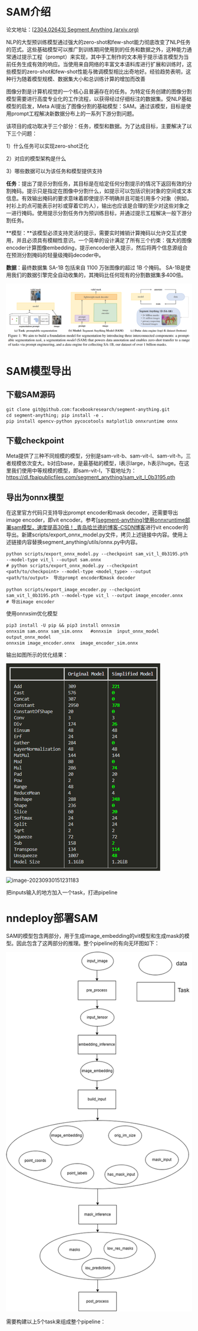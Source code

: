 # SAM介绍

论文地址：[[2304.02643\] Segment Anything (arxiv.org)](https://arxiv.org/abs/2304.02643)

NLP的大型预训练模型通过强大的zero-shot和few-shot能力彻底改变了NLP任务的范式。这些基础模型可以推广到训练期间使用到的任务和数据之外，这种能力通常通过提示工程（prompt）来实现，其中手工制作的文本用于提示语言模型为当前任务生成有效的响应。当使用来自网络的丰富文本语料库进行扩展和训练时，这些模型的zero-shot和few-shot性能与微调模型相比出奇地好。经验趋势表明，这种行为随着模型规模、数据集大小和总训练计算的增加而改善

图像分割是计算机视觉的一个核心且普遍存在的任务。为特定任务创建的图像分割模型需要进行高度专业化的工作流程，以获得经过仔细标注的数据集。受NLP基础模型的启发，Meta AI提出了图像分割的基础模型：SAM。通过该模型，目标是使用prompt工程解决新数据分布上的一系列下游分割问题。

该项目的成功取决于三个部分：任务，模型和数据。为了达成目标，主要解决了以下三个问题：

1）什么任务可以实现zero-shot泛化

2）对应的模型架构是什么

3）哪些数据可以为该任务和模型提供支持

**任务**：提出了提示分割任务，其目标是在给定任何分割提示的情况下返回有效的分割掩码。提示只是指定在图像中分割什么，如提示可以包括识别对象的空间或文本信息。有效输出掩码的要求意味着即使提示不明确并且可能引用多个对象（例如，衬衫上的点可能表示衬衫或穿着它的人），输出也应该是合理的至少对这些对象之一进行掩码。使用提示分割任务作为预训练目标，并通过提示工程解决一般下游分割任务。

**模型：**该模型必须支持灵活的提示，需要实时摊销计算掩码以允许交互式使用，并且必须具有模糊性意识。一个简单的设计满足了所有三个约束：强大的图像encoder计算图像embedding，提示encoder嵌入提示，然后将两个信息源组合在预测分割掩码的轻量级掩码decoder中。

**数据**：最终数据集 SA-1B 包括来自 1100 万张图像的超过 1B 个掩码。 SA-1B是使用我们的数据引擎完全自动收集的，其掩码比任何现有的分割数据集多400倍。

![image-20230926205450040](../../image/image-20230926205450040.png)

# SAM模型导出

## 下载SAM源码

```shell
git clone git@github.com:facebookresearch/segment-anything.git
cd segment-anything; pip install -e .
pip install opencv-python pycocotools matplotlib onnxruntime onnx
```

## 下载checkpoint

Meta提供了三种不同规模的模型，分别是sam-vit-b、sam-vit-l、sam-vit-h，三者规模依次变大。b对应base，是最基础的模型，l表示large，h表示huge。在这里我们使用中等规模的模型，即sam-vit-l，下载地址为：https://dl.fbaipublicfiles.com/segment_anything/sam_vit_l_0b3195.pth

## 导出为onnx模型

在这里官方代码只支持导出prompt encoder和mask decoder，还需要导出image encoder，即vit encoder。参考[[segment-anything\]使用onnxruntime部署sam模型，速度提高30倍！_青岛哈兰德的博客-CSDN博客](https://blog.csdn.net/m0_75272311/article/details/130302448)进行vit encoder的导出。新建scripts/export_onnx_model.py文件，拷贝上述链接中内容。使用上述链接内容替换segment_anything/utils/onnx.py中内容。

```shell
python scripts/export_onnx_model.py --checkpoint sam_vit_l_0b3195.pth --model-type vit_l --output sam.onnx
# python scripts/export_onnx_model.py --checkpoint <path/to/checkpoint> --model-type <model_type> --output <path/to/output>  导出prompt encoder和mask decoder

python scripts/export_image_encoder.py --checkpoint sam_vit_l_0b3195.pth --model-type vit_l --output image_encoder.onnx
# 导出image encoder
```

使用onnxsim优化模型

```shell
pip3 install -U pip && pip3 install onnxsim
onnxsim sam.onnx sam_sim.onnx   #onnxsim  input_onnx_model   output_onnx_model
onnxsim image_encoder.onnx  image_encoder_sim.onnx
```

输出如图所示的优化结果：

![image-20230927144033791](../../image/image-20230927144033791.png)

![image-20230930151231183](../../image/image-20230930151231183.png)





把inputs输入的地方加入一个task，打进pipeline



# nndeploy部署SAM

SAM的模型包含两部分，用于生成image_embedding的vit模型和生成mask的模型。因此包含了这两部分的推理。整个pipeline的有向无环图如下：

![SAM部署pipeline](../../image/SAM_pipeline.png)

需要构建以上5个task来组成整个pipeline：

